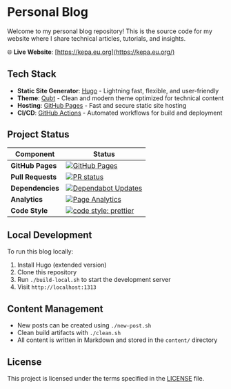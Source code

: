 # Personal Blog

Welcome to my personal blog repository! This is the source code for my website where I share technical articles, tutorials, and insights.

🌐 **Live Website**: [https://kepa.eu.org](https://kepa.eu.org/)

## Tech Stack

- **Static Site Generator**: [Hugo](https://gohugo.io/) - Lightning fast, flexible, and user-friendly
- **Theme**: [Qubt](https://github.com/chrede88/qubt) - Clean and modern theme optimized for technical content
- **Hosting**: [GitHub Pages](https://pages.github.com/) - Fast and secure static site hosting
- **CI/CD**: [GitHub Actions](https://github.com/features/actions) - Automated workflows for build and deployment

## Project Status

| Component         | Status                                                                                                                                                                                                                                      |
| ----------------- | ------------------------------------------------------------------------------------------------------------------------------------------------------------------------------------------------------------------------------------------- |
| **GitHub Pages**  | [![GitHub Pages](https://github.com/matikepa/matsonkepson.github.io/actions/workflows/hugo-deploy.yaml/badge.svg?branch=main)](https://github.com/matikepa/matsonkepson.github.io/actions/workflows/hugo-deploy.yaml/badge.svg?branch=main) |
| **Pull Requests** | [![PR status](https://github.com/matikepa/matsonkepson.github.io/actions/workflows/create-pr.yaml/badge.svg?branch=develop)](https://github.com/matikepa/matsonkepson.github.io/actions/workflows/create-pr.yaml/badge.svg?branch=develop)  |
| **Dependencies**  | [![Dependabot Updates](https://github.com/matikepa/matsonkepson.github.io/actions/workflows/dependabot/dependabot-updates/badge.svg)](https://github.com/matikepa/matsonkepson.github.io/actions/workflows/dependabot/dependabot-updates)   |
| **Analytics**     | [![Page Analytics](https://github.com/matikepa/matsonkepson.github.io/actions/workflows/analytics.yml/badge.svg)](https://github.com/matikepa/matsonkepson.github.io/actions/workflows/analytics.yml)                                       |
| **Code Style**    | [![code style: prettier](https://img.shields.io/badge/code_style-prettier-ff69b4.svg?style=flat-square)](https://github.com/prettier/prettier)                                                                                              |

## Local Development

To run this blog locally:

1. Install Hugo (extended version)
2. Clone this repository
3. Run `./build-local.sh` to start the development server
4. Visit `http://localhost:1313`

## Content Management

- New posts can be created using `./new-post.sh`
- Clean build artifacts with `./clean.sh`
- All content is written in Markdown and stored in the `content/` directory

## License

This project is licensed under the terms specified in the [LICENSE](LICENSE) file.
